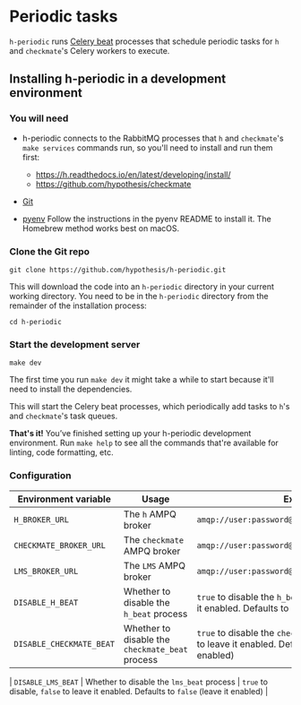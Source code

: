 Periodic tasks
==============

`h-periodic` runs [Celery beat](https://docs.celeryproject.org/en/stable/userguide/periodic-tasks.html)
processes that schedule periodic tasks for `h` and `checkmate`'s Celery workers
to execute.

## Installing h-periodic in a development environment

### You will need

* h-periodic connects to the RabbitMQ processes that `h` and `checkmate`'s
`make services` commands run, so you'll need to install and run them first:

  * https://h.readthedocs.io/en/latest/developing/install/
  * https://github.com/hypothesis/checkmate

* [Git](https://git-scm.com/)

* [pyenv](https://github.com/pyenv/pyenv)
  Follow the instructions in the pyenv README to install it.
  The Homebrew method works best on macOS.

### Clone the Git repo

    git clone https://github.com/hypothesis/h-periodic.git

This will download the code into an `h-periodic` directory in your current
working directory. You need to be in the `h-periodic` directory from the
remainder of the installation process:

    cd h-periodic

### Start the development server

    make dev

The first time you run `make dev` it might take a while to start because it'll
need to install the dependencies.

This will start the Celery beat processes, which periodically add tasks
to `h`'s and `checkmate`'s task queues.

**That's it!** You’ve finished setting up your h-periodic development
environment. Run `make help` to see all the commands that're available for
linting, code formatting, etc.

### Configuration

| Environment variable | Usage | Example |
|----------------------|-------|---------|
| `H_BROKER_URL`         | The `h` AMPQ broker | `amqp://user:password@rabbit.example.com:5672//` |
| `CHECKMATE_BROKER_URL` | The `checkmate` AMPQ broker | `amqp://user:password@rabbit.example.com:5673//` |
| `LMS_BROKER_URL` | The `LMS` AMPQ broker | `amqp://user:password@rabbit.example.com:5674//` |
| `DISABLE_H_BEAT` | Whether to disable the `h_beat` process | `true` to disable the `h_beat` process, `false` to leave it enabled. Defaults to `false` (leave it enabled) |
| `DISABLE_CHECKMATE_BEAT` | Whether to disable the `checkmate_beat` process | `true` to disable the `checkmate_beat` process, `false` to leave it enabled. Defaults to `false` (leave it enabled) |

| `DISABLE_LMS_BEAT` | Whether to disable the `lms_beat` process | `true` to disable, `false` to leave it enabled. Defaults to `false` (leave it enabled) |
